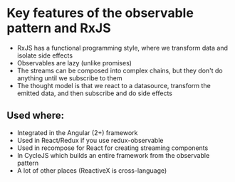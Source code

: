 # Key features of the observable pattern and RxJS

- RxJS has a functional programming style, where we transform data and isolate side effects
- Observables are lazy (unlike promises)
- The streams can be composed into complex chains, but they don't do anything until we subscribe to them
- The thought model is that we react to a datasource, transform the emitted data, and then subscribe and do side effects

## Used where:

- Integrated in the Angular (2+) framework
- Used in React/Redux if you use redux-observable
- Used in recompose for React for creating streaming components
- In CycleJS which builds an entire framework from the observable pattern
- A lot of other places (ReactiveX is cross-language)